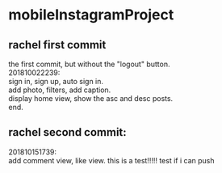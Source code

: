 # mobileInstagramProject
## rachel first commit

the first commit, but without the "logout" button.  
201810022239:  
  sign in, sign up, auto sign in.  
  add photo, filters, add caption.   
  display home view, show the asc and desc posts.  
 end.  

## rachel second commit:  
201810151739:  
add comment view, like view. this is a test!!!!!
test if i can push

